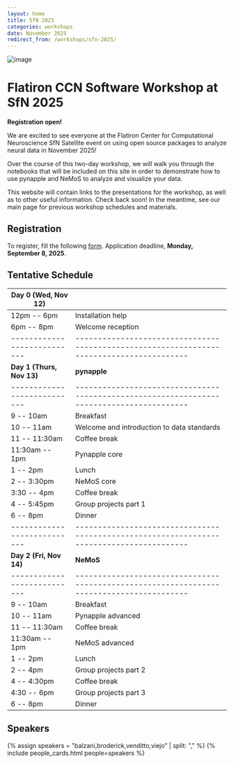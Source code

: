 ```yaml
---
layout: home
title: SfN 2025
categories: workshops
date: November 2025
redirect_from: /workshops/sfn-2025/
---
```


![image](/assets/sfn2025-banner.svg)

# Flatiron CCN Software Workshop at SfN 2025

**Registration open!**

We are excited to see everyone at the Flatiron Center for Computational Neuroscience SfN Satellite event on using open source packages to analyze neural data in November 2025!

Over the course of this two-day workshop, we will walk you through the notebooks that will be included on this site in order to demonstrate how to use pynapple and NeMoS to analyze and visualize your data.

This website will contain links to the presentations for the workshop, as well as to other useful information. Check back soon! In the meantime, see our main page for previous workshop schedules and materials.

## Registration

To register, fill the following [form](https://simonsfoundation.formstack.com/forms/flatiron_ccn_software_workshop_at_sfn_2025). Application deadline, **Monday, September 8, 2025**.

## Tentative Schedule

| Day 0 (Wed, Nov 12)       |                                                                                         |
|---------------------------|-----------------------------------------------------------------------------------------|
| 12pm -- 6pm               | Installation help                                                                       |
| 6pm -- 8pm                | Welcome reception                                                                       |
|---------------------------|-----------------------------------------------------------------------------------------|
| **Day 1 (Thurs, Nov 13)** | **pynapple**                                                                            |
|---------------------------|-----------------------------------------------------------------------------------------|
| 9 -- 10am                 | Breakfast                                                                               |
| 10 -- 11am                | Welcome and introduction to data standards                                              |
| 11 -- 11:30am             | Coffee break                                                                            |
| 11:30am -- 1pm            | Pynapple core                                                                           |
| 1 -- 2pm                  | Lunch                                                                                   |
| 2 -- 3:30pm               | NeMoS core                                                                              |
| 3:30 -- 4pm               | Coffee break                                                                            |
| 4 -- 5:45pm               | Group projects part 1                                                                   |
| 6 -- 8pm                  | Dinner                                                                                  |
|---------------------------|-----------------------------------------------------------------------------------------|
| **Day 2 (Fri, Nov 14)**   | **NeMoS**                                                                               |
|---------------------------|-----------------------------------------------------------------------------------------|
| 9 -- 10am                 | Breakfast                                                                               |
| 10 -- 11am                | Pynapple advanced                                                                       |
| 11 -- 11:30am             | Coffee break                                                                            |
| 11:30am -- 1pm            | NeMoS advanced                                                                          |
| 1 -- 2pm                  | Lunch                                                                                   |
| 2 -- 4pm                  | Group projects part 2                                                                   |
| 4 -- 4:30pm               | Coffee break                                                                            |
| 4:30 -- 6pm               | Group projects part 3                                                                   |
| 6 -- 8pm                  | Dinner                                                                                  |

## Speakers

{% assign speakers = "balzani,broderick,venditto,viejo" | split: "," %}
{% include people_cards.html people=speakers %}
